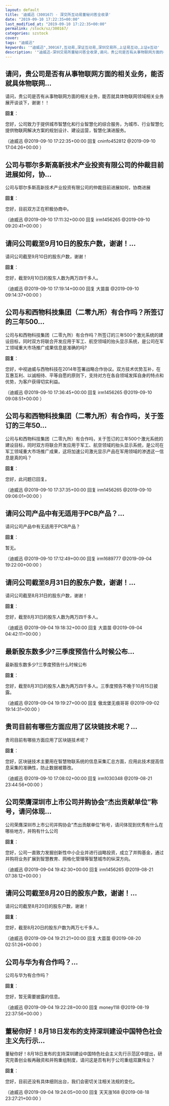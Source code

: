 ```yaml
---
layout: default
title: '迪威迅（300167）- 深交所互动易董秘问答全收录'
date: "2019-09-10 17:22:35+00:00"
last_modified_at: "2019-09-10 17:22:35+00:00"
permalink: /stock/sz/300167/
categories: szstock
cover: 
tags: "迪威迅"
keywords: '"迪威迅",300167,互动易,深证互动易,深圳交易所,上证易互动,上证e互动'
description: '"迪威迅-深圳交易所董秘问答全收录,请问，贵公司是否有从事物联网方面的相关业务，能否就具体物联网领域相关业务展开谈谈下，谢谢！！"'
---
```


## 请问，贵公司是否有从事物联网方面的相关业务，能否就具体物联网...

请问，贵公司是否有从事物联网方面的相关业务，能否就具体物联网领域相关业务展开谈谈下，谢谢！！

**回复**：

您好，公司致力于提供城市智慧化和行业智慧化的综合服务，为城市、行业智慧化提供物联网解决方案的规划设计、建设运营，智慧化演进服务。 

（迪威迅  @2019-09-10 17:22:35+00:00 回复 cninfo452812  @2019-09-10 17:04:26+00:00 ）

## 公司与鄂尔多斯高新技术产业投资有限公司的仲裁目前进展如何，协...

公司与鄂尔多斯高新技术产业投资有限公司的仲裁目前进展如何，协商进展

**回复**：

您好，目前双方正在积极协商中。 

（迪威迅  @2019-09-10 17:11:32+00:00 回复 irm1456265  @2019-09-10 09:20:41+00:00 ）

## 请问公司截至9月10日的股东户数，谢谢！...

请问公司截至9月10日的股东户数，谢谢！

**回复**：

您好，截至9月10日的股东人数为两万四千多人。 

（迪威迅  @2019-09-10 17:19:14+00:00 回复 大苗苗  @2019-09-10 09:14:37+00:00 ）

## 公司与和西物科技集团（二零九所）有合作吗？所签订的三年500...

公司与和西物科技集团（二零九所）有合作吗？所签订的三年500个激光系统的建设目标，同时双方将联合开发应用于军工、航空领域的抬头显示系统，是公司在军工领域重大市场推广成果信息是准确的吗?

**回复**：

您好，中视迪威与西物科技在2014年签署战略合作协议。双方技术优势互补，在互惠互利、以诚相待、平等自愿的原则下，支持对方在各自领域发挥自身的特点和优势，为客户获得切实利益。 

（迪威迅  @2019-09-10 17:36:45+00:00 回复 irm1456265  @2019-09-10 09:08:51+00:00 ）

## 公司与和西物科技集团（二零九所）有合作吗，关于签订的三年50...

公司与和西物科技集团（二零九所）有合作吗，关于签订的三年500个激光系统的建设目标，同时双方将联合开发应用于军工、航空领域的抬头显示系统，是公司在军工领域重大市场推广成果，这将加速公司激光显示产品在军用领域的渗透这一信息是真的吗？

**回复**：

您好，此问题已回复。 

（迪威迅  @2019-09-10 17:37:35+00:00 回复 irm1456265  @2019-09-10 09:06:01+00:00 ）

## 请问公司产品中有无适用于PCB产品？...

请问公司产品中有无适用于PCB产品？

**回复**：

暂无。 

（迪威迅  @2019-09-10 17:12:49+00:00 回复 irm1689777  @2019-09-04 19:22:00+00:00 ）

## 请问公司截至8月31日的股东户数，谢谢！...

请问公司截至8月31日的股东户数，谢谢！

**回复**：

您好，截至8月31日的股东人数为两万四千多人。 

（迪威迅  @2019-09-04 19:18:32+00:00 回复 大苗苗  @2019-09-04 04:42:11+00:00 ）

## 最新股东数多少?三季度预告什么时候公布...

最新股东数多少?三季度预告什么时候公布

**回复**：

您好，截至8月31日的股东人数为两万四千多人。三季度预告不晚于10月15日披露。 

（迪威迅  @2019-09-04 19:19:27+00:00 回复 傲龙堡无痕哥哥  @2019-09-02 19:14:31+00:00 ）

## 贵司目前有哪些方面应用了区块链技术呢？...

贵司目前有哪些方面应用了区块链技术呢？

**回复**：

您好，区块链技术主要用在智慧物联系统的信息采集汇总方面，应用此技术提高信息采集的准确性，防止数据被篡改。 

（迪威迅  @2019-09-10 17:08:02+00:00 回复 irm1030348  @2019-08-21 23:44:56+00:00 ）

## 公司荣膺深圳市上市公司并购协会“杰出贡献单位”称号，请问体现...

公司荣膺深圳市上市公司并购协会“杰出贡献单位”称号，请问体现到优秀有什么在哪些地方，并购有什么公司

**回复**：

您好，公司一直致力发掘创新性中小企业并进行战略投资，成立了并购基金，通过并购将业务扩展到智慧教育、网格化管理等智慧城市的纵深方向。 

（迪威迅  @2019-09-04 19:42:30+00:00 回复 irm1456265  @2019-08-21 07:38:12+00:00 ）

## 请问公司截至8月20日的股东户数，谢谢！...

请问公司截至8月20日的股东户数，谢谢！

**回复**：

您好，截至8月20日的股东户数为两万七千多人。 

（迪威迅  @2019-09-04 19:21:21+00:00 回复 大苗苗  @2019-08-20 02:51:26+00:00 ）

## 公司与华为有合作吗？...

公司与华为有合作吗？

**回复**：

您好，暂无需要披露的信息。 

（迪威迅  @2019-09-04 19:22:28+00:00 回复 money118  @2019-08-19 22:37:56+00:00 ）

## 董秘你好！8月18日发布的支持深圳建设中国特色社会主义先行示...

董秘你好！8月18日发布的支持深圳建设中国特色社会主义先行示范区中提出，研究完善创业板再融资和并购重组制度，请问这是否有利于公司重组双赢伟业？

**回复**：

您好，目前还没有具体细则出台，我们会密切关注相关法规的变化。 

（迪威迅  @2019-09-04 19:24:05+00:00 回复 天天涨168  @2019-08-18 23:27:21+00:00 ）

